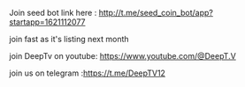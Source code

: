 Join seed bot link here : http://t.me/seed_coin_bot/app?startapp=1621112077

join fast as it's listing next month

join DeepTv on youtube:
https://www.youtube.com/@DeepT.V

join us on telegram :https://t.me/DeepTV12
